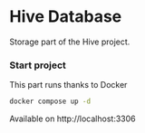 # Hive Database

Storage part of the Hive project.

### Start project
This part runs thanks to Docker
```bash
docker compose up -d
```
Available on http://localhost:3306